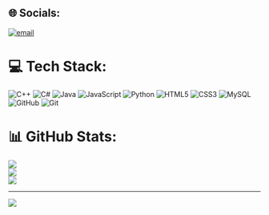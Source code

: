 
## 🌐 Socials:
[![email](https://img.shields.io/badge/Email-D14836?logo=gmail&logoColor=white)](mailto:paivaruth57@gmail.com) 

# 💻 Tech Stack:
![C++](https://img.shields.io/badge/c++-%2300599C.svg?style=for-the-badge&logo=c%2B%2B&logoColor=white) ![C#](https://img.shields.io/badge/c%23-%23239120.svg?style=for-the-badge&logo=csharp&logoColor=white) ![Java](https://img.shields.io/badge/java-%23ED8B00.svg?style=for-the-badge&logo=openjdk&logoColor=white) ![JavaScript](https://img.shields.io/badge/javascript-%23323330.svg?style=for-the-badge&logo=javascript&logoColor=%23F7DF1E) ![Python](https://img.shields.io/badge/python-3670A0?style=for-the-badge&logo=python&logoColor=ffdd54) ![HTML5](https://img.shields.io/badge/html5-%23E34F26.svg?style=for-the-badge&logo=html5&logoColor=white) ![CSS3](https://img.shields.io/badge/css3-%231572B6.svg?style=for-the-badge&logo=css3&logoColor=white) ![MySQL](https://img.shields.io/badge/mysql-4479A1.svg?style=for-the-badge&logo=mysql&logoColor=white) ![GitHub](https://img.shields.io/badge/github-%23121011.svg?style=for-the-badge&logo=github&logoColor=white) ![Git](https://img.shields.io/badge/git-%23F05033.svg?style=for-the-badge&logo=git&logoColor=white)
# 📊 GitHub Stats:
![](https://github-readme-stats.vercel.app/api?username=Ruth242-c&theme=calm_pink&hide_border=true&include_all_commits=false&count_private=false)<br/>
![](https://nirzak-streak-stats.vercel.app/?user=Ruth242-c&theme=calm_pink&hide_border=true)<br/>
![](https://github-readme-stats.vercel.app/api/top-langs/?username=Ruth242-c&theme=calm_pink&hide_border=true&include_all_commits=false&count_private=false&layout=compact)

---
[![](https://visitcount.itsvg.in/api?id=Ruth242-c&icon=0&color=0)](https://visitcount.itsvg.in)

<!-- Proudly created with GPRM ( https://gprm.itsvg.in ) -->